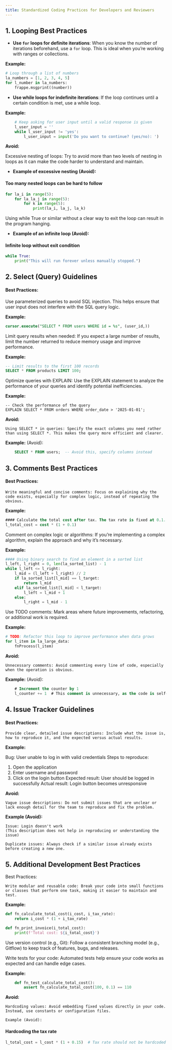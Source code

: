 ```yaml
---
title: Standardized Coding Practices for Developers and Reviewers
---
```

## 1. Looping Best Practices

- **Use `for` loops for definite iterations**: When you know the number of iterations beforehand, use a `for` loop. This is ideal when you’re working with ranges or collections.
  
**Example:**
  ```python
  # Loop through a list of numbers
  la_numbers = [1, 2, 3, 4, 5]
  for l_number in la_numbers:
      frappe.msgprint((number))
 ```
   
- **Use while loops for indefinite iterations**: If the loop continues until a certain condition is met, use a while loop.
  
**Example:**
```python
    # Keep asking for user input until a valid response is given
    l_user_input = ''
    while l_user_input != 'yes':
        l_user_input = input('Do you want to continue? (yes/no): ')
```
**Avoid:**

Excessive nesting of loops: Try to avoid more than two levels of nesting in loops as it can make the code harder to understand and maintain.

- **Example of excessive nesting (Avoid):**

#### Too many nested loops can be hard to follow
```python
for la_i in range(5):
    for la_la_j in range(5):
        for k in range(5):
            print(la_i, la_j, la_k)
```
Using while True or similar without a clear way to exit the loop can result in the program hanging.

- **Example of an infinite loop (Avoid):**

#### Infinite loop without exit condition
``` py
while True:
    print("This will run forever unless manually stopped.")
```

## 2. Select (Query) Guidelines

#### Best Practices:

Use parameterized queries to avoid SQL injection. This helps ensure that user input does not interfere with the SQL query logic.

**Example:**
```sql
cursor.execute("SELECT * FROM users WHERE id = %s", (user_id,))
```

Limit query results when needed: If you expect a large number of results, limit the number returned to reduce memory usage and improve performance.

**Example:**

```sql
-- Limit results to the first 100 records
SELECT * FROM products LIMIT 100;
```

Optimize queries with EXPLAIN: Use the EXPLAIN statement to analyze the performance of your queries and identify potential inefficiencies.

**Example:**

    -- Check the performance of the query
    EXPLAIN SELECT * FROM orders WHERE order_date > '2025-01-01';

**Avoid:**

    Using SELECT * in queries: Specify the exact columns you need rather than using SELECT *. This makes the query more efficient and clearer.

**Example:** (Avoid):

```sql
    SELECT * FROM users;  -- Avoid this, specify columns instead
```

## 3. Comments Best Practices
#### Best Practices:

    Write meaningful and concise comments: Focus on explaining why the code exists, especially for complex logic, instead of repeating the obvious.

**Example:**

```sql
#### Calculate the total cost after tax. The tax rate is fixed at 0.1.
l_total_cost = cost * (1 + 0.1)
```

Comment on complex logic or algorithms: If you’re implementing a complex algorithm, explain the approach and why it’s necessary.

**Example:**

```py
#### Using binary search to find an element in a sorted list
l_left, l_right = 0, len(la_sorted_list) - 1
while l_left <= l_right:
    l_mid = (l_left + l_right) // 2
    if la_sorted_list[l_mid] == l_target:
        return l_mid
    elif la_sorted_list[l_mid] < l_target:
        l_left = l_mid + 1
    else:
        l_right = l_mid - 1
```

Use TODO comments: Mark areas where future improvements, refactoring, or additional work is required.

**Example:**
```py
# TODO: Refactor this loop to improve performance when data grows
for l_item in la_large_data:
    fnProcess(l_item)
```
**Avoid:**

    Unnecessary comments: Avoid commenting every line of code, especially when the operation is obvious.

**Example:** (Avoid):
```sql
    # Increment the counter by 1
    l_counter += 1  # This comment is unnecessary, as the code is self-explanatory.
```
## 4. Issue Tracker Guidelines
#### Best Practices:

    Provide clear, detailed issue descriptions: Include what the issue is, how to reproduce it, and the expected versus actual results.

**Example:**

Bug: User unable to log in with valid credentials
Steps to reproduce:
1. Open the application
2. Enter username and password
3. Click on the login button
Expected result: User should be logged in successfully
Actual result: Login button becomes unresponsive

**Avoid:**

    Vague issue descriptions: Do not submit issues that are unclear or lack enough detail for the team to reproduce and fix the problem.

**Example (Avoid):**

    Issue: Login doesn't work
    (This description does not help in reproducing or understanding the issue)

    Duplicate issues: Always check if a similar issue already exists before creating a new one.

## 5. Additional Development Best Practices

Best Practices:

    Write modular and reusable code: Break your code into small functions or classes that perform one task, making it easier to maintain and test.

**Example:**
```python
def fn_calculate_total_cost(i_cost, i_tax_rate):
    return i_cost * (1 + i_tax_rate)

def fn_print_invoice(i_total_cost):
    print(f'Total cost: ${i_total_cost}')
```

Use version control (e.g., Git): Follow a consistent branching model (e.g., Gitflow) to keep track of features, bugs, and releases.

Write tests for your code: Automated tests help ensure your code works as expected and can handle edge cases.

**Example:**
```py
    def fn_test_calculate_total_cost():
        assert fn_calculate_total_cost(100, 0.1) == 110
```
**Avoid:**

    Hardcoding values: Avoid embedding fixed values directly in your code. Instead, use constants or configuration files.

    Example (Avoid):

#### Hardcoding the tax rate
```python
l_total_cost = l_cost * (1 + 0.15)  # Tax rate should not be hardcoded like this
```